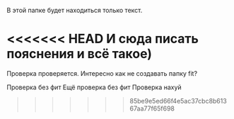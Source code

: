 В этой папке будет находиться только текст.

<<<<<<< HEAD
И сюда писать пояснения и всё такое)
=======
Проверка проверяется. Интересно как не создавать папку fit?

Проверка без фит
Ещё проверка без фит
Проверка нахуй
>>>>>>> 85be9e5ed66f4e5ac37cbc8b61367aa77f65f698
